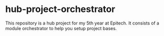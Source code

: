 # hub-project-orchestrator
This repository is a hub project for my 5th year at Epitech. It consists of a module orchestrator to help you setup project bases.
